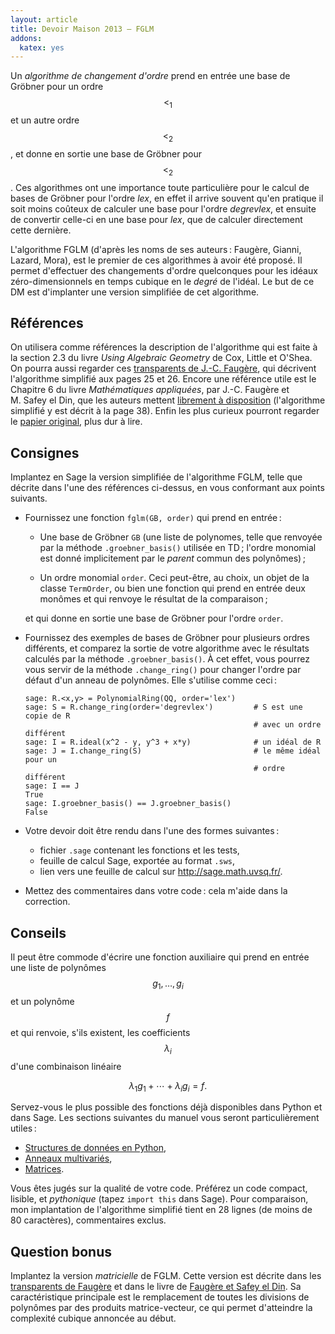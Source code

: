 ```yaml
---
layout: article
title: Devoir Maison 2013 – FGLM
addons:
  katex: yes
---
```


Un *algorithme de changement d'ordre* prend en entrée une base de
Gröbner pour un ordre $$<_1$$ et un autre ordre $$<_2$$, et donne en
sortie une base de Gröbner pour $$<_2$$. Ces algorithmes ont une
importance toute particulière pour le calcul de bases de Gröbner pour
l'ordre *lex*, en effet il arrive souvent qu'en pratique il soit moins
coûteux de calculer une base pour l'ordre *degrevlex*, et ensuite de
convertir celle-ci en une base pour *lex*, que de calculer directement
cette dernière.

L'algorithme FGLM (d'après les noms de ses auteurs : Faugère, Gianni,
Lazard, Mora), est le premier de ces algorithmes à avoir été
proposé. Il permet d'effectuer des changements d'ordre quelconques
pour les idéaux zéro-dimensionnels en temps cubique en le *degré* de
l'idéal. Le but de ce DM est d'implanter une version simplifiée de cet
algorithme.

## Références

On utilisera comme références la description de l'algorithme qui est
faite à la section 2.3 du livre *Using Algebraic Geometry* de Cox,
Little et O'Shea. On pourra aussi regarder ces
[transparents de J.-C. Faugère](http://www-polsys.lip6.fr/~jcf/Papers/2014_MPRI_COURS4.pdf),
qui décrivent l'algorithme simplifié aux pages 25 et 26. Encore une
référence utile est le Chapitre 6 du livre *Mathématiques appliquées*,
par J.-C. Faugère et M. Safey el Din, que les auteurs mettent
[librement à disposition](http://www-polsys.lip6.fr/~jcf/Papers/CoursSafeyFaugere.pdf)
(l'algorithme simplifié y est décrit à la page 38). Enfin les plus
curieux pourront regarder le
[papier original](http://www-polsys.lip6.fr/~jcf/Papers/FGLM.pdf),
plus dur à lire.


## Consignes

Implantez en Sage la version simplifiée de l'algorithme FGLM, telle
que décrite dans l'une des références ci-dessus, en vous conformant
aux points suivants.

- Fournissez une fonction `fglm(GB, order)` qui prend en
  entrée :
  
  - Une base de Gröbner `GB` (une liste de polynomes, telle que
	renvoyée par la méthode `.groebner_basis()` utilisée en TD ;
	l'ordre monomial est donné implicitement par le *parent* commun
	des polynômes) ;

  - Un ordre monomial `order`. Ceci peut-être, au
	choix, un objet de la classe `TermOrder`, ou bien
	une fonction qui prend en entrée deux monômes et qui renvoye
	le résultat de la comparaison ;
	
  et qui donne en sortie une base de Gröbner pour l'ordre `order`.

- Fournissez des exemples de bases de Gröbner pour plusieurs ordres
  différents, et comparez la sortie de votre algorithme avec le
  résultats calculés par la méthode `.groebner_basis()`. À cet effet,
  vous pourrez vous servir de la méthode `.change_ring()` pour changer
  l'ordre par défaut d'un anneau de polynômes. Elle s'utilise comme
  ceci :

      sage: R.<x,y> = PolynomialRing(QQ, order='lex')
      sage: S = R.change_ring(order='degrevlex')         # S est une copie de R
                                                         # avec un ordre différent
      sage: I = R.ideal(x^2 - y, y^3 + x*y)              # un idéal de R
      sage: J = I.change_ring(S)                         # le même idéal pour un
                                                         # ordre différent
      sage: I == J
      True
      sage: I.groebner_basis() == J.groebner_basis()
      False


- Votre devoir doit être rendu dans l'une des formes suivantes :
  - fichier `.sage` contenant les fonctions et les tests,
  - feuille de calcul Sage, exportée au format `.sws`,
  - lien vers une feuille de calcul sur <http://sage.math.uvsq.fr/>.

- Mettez des commentaires dans votre code : cela m'aide dans la
  correction.


## Conseils

Il peut être commode d'écrire une fonction auxiliaire qui prend en
entrée une liste de polynômes $$g_1,\ldots,g_i$$ et un polynôme $$f$$
et qui renvoie, s'ils existent, les coefficients $$\lambda_i$$ d'une
combinaison linéaire

$$\lambda_1 g_1 + \cdots + \lambda_i g_i = f.$$

Servez-vous le plus possible des fonctions déjà disponibles dans
Python et dans Sage. Les sections suivantes du manuel vous seront
particulièrement utiles :

- [Structures de données en Python](http://docs.python.org/3/tutorial/datastructures.html),
- [Anneaux multivariés](http://www.sagemath.org/doc/reference/polynomial_rings/polynomial_rings_multivar.html),
- [Matrices](http://www.sagemath.org/doc/reference/matrices/index.html).

Vous êtes jugés sur la qualité de votre code. Préférez un code
compact, lisible, et *pythonique* (tapez `import this` dans
Sage). Pour comparaison, mon implantation de l'algorithme simplifié
tient en 28 lignes (de moins de 80 caractères), commentaires exclus.


## Question bonus

Implantez la version *matricielle* de FGLM. Cette version est décrite
dans les
[transparents de Faugère](http://www-polsys.lip6.fr/~jcf/Papers/2014_MPRI_COURS4.pdf)
et dans le livre de
[Faugère et Safey el Din](http://www-polsys.lip6.fr/~jcf/Papers/CoursSafeyFaugere.pdf).
Sa caractéristique principale est le remplacement de toutes les
divisions de polynômes par des produits matrice-vecteur, ce qui permet
d'atteindre la complexité cubique annoncée au début.
